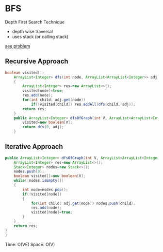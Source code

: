 # BFS

Depth First Search Technique

- depth wise traversal
- uses stack (or calling stack)

[see problem]( https://bit.ly/3bn84K8)

## Recursive Approach

```java
boolean visited[];
    ArrayList<Integer> dfs(int node, ArrayList<ArrayList<Integer>> adj)
    {
        ArrayList<Integer> res=new ArrayList<>();
        visited[node]=true;
        res.add(node);
        for(int child: adj.get(node))
            if(!visited[child]) res.addAll(dfs(child, adj));
        return res;
    }
    public ArrayList<Integer> dfsOfGraph(int V, ArrayList<ArrayList<Integer>> adj) {
        visited=new boolean[V];
        return dfs(0, adj);
    }
```

## Iterative Approach

```java
public ArrayList<Integer> dfsOfGraph(int V, ArrayList<ArrayList<Integer>> adj) {
    ArrayList<Integer> res=new ArrayList<>();
    Stack<Integer> nodes=new Stack<>();
    nodes.push(0);
    boolean visited[]=new boolean[V];
    while(!nodes.isEmpty())
    {
        int node=nodes.pop();
        if(!visited[node])
        {
            for(int child: adj.get(node)) nodes.push(child);
            res.add(node);
            visited[node]=true;
        }
    }
    return res;
}
}
```

Time: O(VE)
Space: O(V)
